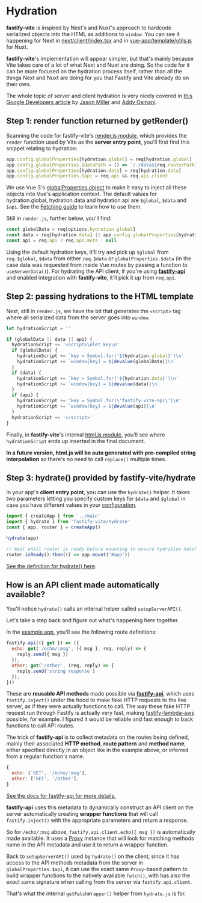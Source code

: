 # Hydration

**fastify-vite** is inspired by Next's and Nuxt's approach to hardcode 
serialized objects into the HTML as additions to `window`. You can see it
happening for Next in [next/client/index.tsx][next-take] and in 
[vue-app/template/utils.js][nuxt-take] for Nuxt.

[next-take]: https://github.com/vercel/next.js/blob/85499b5375dace853e236877510ea6a306014a90/packages/next/client/index.tsx
[nuxt-take]: https://github.com/nuxt/nuxt.js/blob/346a57eb3486035495f9047324847e8b13d6e3c0/packages/vue-app/template/utils.js

**fastify-vite**'s implementation will appear simpler, but that's mainly because 
Vite takes care of a lot of what Next and Nuxt are doing. So the code for it can 
be more focused on the hydration process itself, rather than all the things 
Next and Nuxt are doing for you that Fastify and Vite already do on their own.

The whole topic of server and client hydration is very nicely covered in [this
Google Developers article][gd-article] by [Jason Miller][jason-miller] and 
[Addy Osmani][addy-osmani].

[gd-article]: https://developers.google.com/web/updates/2019/02/rendering-on-the-web#rehydration
[jason-miller]: https://twitter.com/_developit
[addy-osmani]: https://twitter.com/addyosmani

## Step 1: render function returned by getRender()

Scanning the code for fastify-vite's [render.js module][fastify-vite-render], 
which provides the `render` function used by Vite as the **server entry point**,
you'll first find this snippet relating to hydration:

```js
app.config.globalProperties[hydration.global] = req[hydration.global]
app.config.globalProperties.$dataPath = () => `/-/data${req.routerPath}`
app.config.globalProperties[hydration.data] = req[hydration.data]
app.config.globalProperties.$api = req.api && req.api.client
```

We use Vue 3's [globalProperties object][global-properties] to make it easy to 
inject all these objects into Vue's application context. The default values
for hydration.global, hydration.data and hydration.api are `$global`, `$data` 
and `$api`. See the [Fetching guide][fetching-guide] to learn how to use them.

[fastify-vite-render]: https://github.com/galvez/fastify-vite/blob/main/render.js 
[global-properties]: https://v3.vuejs.org/api/application-config.html#globalproperties
[fetching-guide]: https://github.com/galvez/fastify-vite/blob/main/docs/fetching.md

Still in `render.js`, further below, you'll find:

```js
const globalData = req[options.hydration.global]
const data = req[hydration.data] || app.config.globalProperties[hydration.data]
const api = req.api ? req.api.meta : null
```

Using the default hydration keys, it'll try and pick up `$global` from 
`req.$global`, `$data` from either `req.$data` or `globalProperties.$data` (in
the case data was requested from inside Vue routes by passing a function to
`useServerData()`). For hydrating the API client, if you're using 
[**fastify-api**][fastify-api] and enabled integration with **fastify-vite**, 
it'll pick it up from `req.api`.

[fastify-api]: https://github.com/galvez/fastify-api

## Step 2: passing hydrations to the HTML template

Next, still in `render.js`, we have the bit that generates the `<script>` tag
where all serialized data from the server goes into `window`.

```js
let hydrationScript = ''

if (globalData || data || api) {
  hydrationScript += '<script>\nlet key\n'
  if (globalData) {
    hydrationScript += `key = Symbol.for('${hydration.global}')\n`
    hydrationScript += `window[key] = ${devalue(globalData)}\n`
  }
  if (data) {
    hydrationScript += `key = Symbol.for('${hydration.data}')\n`
    hydrationScript += `window[key] = ${devalue(data)}\n`
  }
  if (api) {
    hydrationScript += 'key = Symbol.for(\'fastify-vite-api\')\n'
    hydrationScript += `window[key] = ${devalue(api)}\n`
  }
  hydrationScript += '</script>'
}
```

Finally, in **fastify-vite**'s internal [html.js module][html-module], you'll
see where `hydrationScript` ends up inserted in the final document.

[html-module]: https://github.com/galvez/fastify-vite/blob/main/html.js

**In a future version, html.js will be auto generated with pre-compiled string 
interpolation** so there's no need to call `replace()` multiple times.

## Step 3: hydrate() provided by fastify-vite/hydrate

In your app's **client entry point**, you can use the `hydrate()` helper. It 
takes two parameters letting you specify custom keys for `$data` and `$global`
in case you have different values in your [configuration][config-docs].

[config-docs]: https://github.com/galvez/fastify-vite/blob/docs/config.md

```js
import { createApp } from '../main'
import { hydrate } from 'fastify-vite/hydrate'
const { app, router } = createApp()

hydrate(app)

// Wait until router is ready before mounting to ensure hydration match
router.isReady().then(() => app.mount('#app'))
````

[See the definition for hydrate() here][hydrate-helper]. 

[hydrate-helper]: https://github.com/galvez/fastify-vite/blob/main/hydrate.js

## How is an API client made automatically available?

You'll notice `hydrate()` calls an internal helper called `setupServerAPI()`.

Let's take a step back and figure out what's happening here together.

In the [example app][example-app], you'll see the following route definitions:

[example-app]: https://github.com/galvez/fastify-vite/tree/main/example
```js
fastify.api(({ get }) => ({
  echo: get('/echo/:msg', ({ msg }, req, reply) => {
    reply.send({ msg })
  }),
  other: get('/other', (req, reply) => {
    reply.send('string response')
  }),
}))
````

These are **reusable API methods** made possible via [**fastify-api**][fastify-api],
which uses `fastify.inject()` under the hood to make fake HTTP requests to the
live server, as if they were actually functions to call. The way these fake HTTP
request run through Fastify is actually very fast, making 
[fastify-lambda-aws][fastify-lambda-aws] possible, for example. I figured
it would be reliable and fast enough to back functions to call API routes.

[fastify-lambda-aws]: https://github.com/fastify/aws-lambda-fastify

The trick of **fastify-api** is to collect metadata on the routes being defined,
mainly their associated **HTTP method**, **route pattern** and **method name**, 
either specified directly in an object like in the example above, or inferred 
from a regular function's name.

```js
{
  echo: ['GET', '/echo/:msg'],
  other: ['GET', '/other'],
}
```

[See the docs for fastify-api for more details.][fastify-api]

**fastify-api** uses this metadata to dynamically construct an API client on 
the server automatically creating **wrapper functions** that will call 
`fastify.inject()` with the appropriate parameters and return a response.

So for `/echo/:msg` above, `fastify.api.client.echo({ msg })` is automatically
made available. It uses a [Proxy][proxy-js] instance that will look for matching
methods name in the API metadata and use it to return a wrapper function.

[proxy-js]: https://developer.mozilla.org/en-US/docs/Web/JavaScript/Reference/Global_Objects/Proxy

Back to `setupServerAPI()` used by `hydrate()` on the client, since it has 
access to the API methods metadata from the server in `globalProperties.$api`,
it can use the exact same `Proxy`-based pattern to build wrapper functions to
the natively available `fetch()`, with has also the exact same signature when 
calling from the server via `fastify.api.client`.

That's what the internal `getFetchWrapper()` helper from `hydrate.js` is for.
